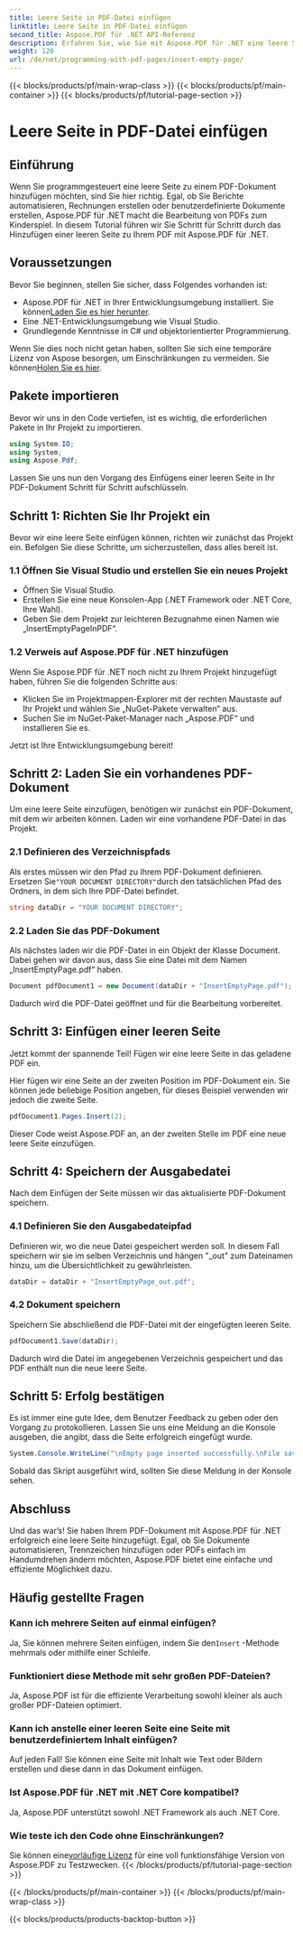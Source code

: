 ```yaml
---
title: Leere Seite in PDF-Datei einfügen
linktitle: Leere Seite in PDF-Datei einfügen
second_title: Aspose.PDF für .NET API-Referenz
description: Erfahren Sie, wie Sie mit Aspose.PDF für .NET eine leere Seite in ein PDF-Dokument einfügen. Schritt-für-Schritt-Tutorial mit Codebeispielen zur nahtlosen PDF-Bearbeitung.
weight: 120
url: /de/net/programming-with-pdf-pages/insert-empty-page/
---
```


{{< blocks/products/pf/main-wrap-class >}}
{{< blocks/products/pf/main-container >}}
{{< blocks/products/pf/tutorial-page-section >}}

# Leere Seite in PDF-Datei einfügen

## Einführung

Wenn Sie programmgesteuert eine leere Seite zu einem PDF-Dokument hinzufügen möchten, sind Sie hier richtig. Egal, ob Sie Berichte automatisieren, Rechnungen erstellen oder benutzerdefinierte Dokumente erstellen, Aspose.PDF für .NET macht die Bearbeitung von PDFs zum Kinderspiel. In diesem Tutorial führen wir Sie Schritt für Schritt durch das Hinzufügen einer leeren Seite zu Ihrem PDF mit Aspose.PDF für .NET.

## Voraussetzungen

Bevor Sie beginnen, stellen Sie sicher, dass Folgendes vorhanden ist:

-  Aspose.PDF für .NET in Ihrer Entwicklungsumgebung installiert. Sie können[Laden Sie es hier herunter](https://releases.aspose.com/pdf/net/).
- Eine .NET-Entwicklungsumgebung wie Visual Studio.
- Grundlegende Kenntnisse in C# und objektorientierter Programmierung.

 Wenn Sie dies noch nicht getan haben, sollten Sie sich eine temporäre Lizenz von Aspose besorgen, um Einschränkungen zu vermeiden. Sie können[Holen Sie es hier](https://purchase.aspose.com/temporary-license/).

## Pakete importieren

Bevor wir uns in den Code vertiefen, ist es wichtig, die erforderlichen Pakete in Ihr Projekt zu importieren.

```csharp
using System.IO;
using System;
using Aspose.Pdf;
```

Lassen Sie uns nun den Vorgang des Einfügens einer leeren Seite in Ihr PDF-Dokument Schritt für Schritt aufschlüsseln.

## Schritt 1: Richten Sie Ihr Projekt ein

Bevor wir eine leere Seite einfügen können, richten wir zunächst das Projekt ein. Befolgen Sie diese Schritte, um sicherzustellen, dass alles bereit ist.

### 1.1 Öffnen Sie Visual Studio und erstellen Sie ein neues Projekt
- Öffnen Sie Visual Studio.
- Erstellen Sie eine neue Konsolen-App (.NET Framework oder .NET Core, Ihre Wahl).
- Geben Sie dem Projekt zur leichteren Bezugnahme einen Namen wie „InsertEmptyPageInPDF“.

### 1.2 Verweis auf Aspose.PDF für .NET hinzufügen
Wenn Sie Aspose.PDF für .NET noch nicht zu Ihrem Projekt hinzugefügt haben, führen Sie die folgenden Schritte aus:
- Klicken Sie im Projektmappen-Explorer mit der rechten Maustaste auf Ihr Projekt und wählen Sie „NuGet-Pakete verwalten“ aus.
- Suchen Sie im NuGet-Paket-Manager nach „Aspose.PDF“ und installieren Sie es.

Jetzt ist Ihre Entwicklungsumgebung bereit!

## Schritt 2: Laden Sie ein vorhandenes PDF-Dokument

Um eine leere Seite einzufügen, benötigen wir zunächst ein PDF-Dokument, mit dem wir arbeiten können. Laden wir eine vorhandene PDF-Datei in das Projekt.

### 2.1 Definieren des Verzeichnispfads

 Als erstes müssen wir den Pfad zu Ihrem PDF-Dokument definieren. Ersetzen Sie`"YOUR DOCUMENT DIRECTORY"`durch den tatsächlichen Pfad des Ordners, in dem sich Ihre PDF-Datei befindet.

```csharp
string dataDir = "YOUR DOCUMENT DIRECTORY";
```

### 2.2 Laden Sie das PDF-Dokument

Als nächstes laden wir die PDF-Datei in ein Objekt der Klasse Document. Dabei gehen wir davon aus, dass Sie eine Datei mit dem Namen „InsertEmptyPage.pdf“ haben.

```csharp
Document pdfDocument1 = new Document(dataDir + "InsertEmptyPage.pdf");
```

Dadurch wird die PDF-Datei geöffnet und für die Bearbeitung vorbereitet.

## Schritt 3: Einfügen einer leeren Seite

Jetzt kommt der spannende Teil! Fügen wir eine leere Seite in das geladene PDF ein.

Hier fügen wir eine Seite an der zweiten Position im PDF-Dokument ein. Sie können jede beliebige Position angeben, für dieses Beispiel verwenden wir jedoch die zweite Seite.

```csharp
pdfDocument1.Pages.Insert(2);
```

Dieser Code weist Aspose.PDF an, an der zweiten Stelle im PDF eine neue leere Seite einzufügen.

## Schritt 4: Speichern der Ausgabedatei

Nach dem Einfügen der Seite müssen wir das aktualisierte PDF-Dokument speichern.

### 4.1 Definieren Sie den Ausgabedateipfad

Definieren wir, wo die neue Datei gespeichert werden soll. In diesem Fall speichern wir sie im selben Verzeichnis und hängen "_out" zum Dateinamen hinzu, um die Übersichtlichkeit zu gewährleisten.

```csharp
dataDir = dataDir + "InsertEmptyPage_out.pdf";
```

### 4.2 Dokument speichern

Speichern Sie abschließend die PDF-Datei mit der eingefügten leeren Seite.

```csharp
pdfDocument1.Save(dataDir);
```

Dadurch wird die Datei im angegebenen Verzeichnis gespeichert und das PDF enthält nun die neue leere Seite.

## Schritt 5: Erfolg bestätigen

Es ist immer eine gute Idee, dem Benutzer Feedback zu geben oder den Vorgang zu protokollieren. Lassen Sie uns eine Meldung an die Konsole ausgeben, die angibt, dass die Seite erfolgreich eingefügt wurde.

```csharp
System.Console.WriteLine("\nEmpty page inserted successfully.\nFile saved at " + dataDir);
```

Sobald das Skript ausgeführt wird, sollten Sie diese Meldung in der Konsole sehen.

## Abschluss

Und das war’s! Sie haben Ihrem PDF-Dokument mit Aspose.PDF für .NET erfolgreich eine leere Seite hinzugefügt. Egal, ob Sie Dokumente automatisieren, Trennzeichen hinzufügen oder PDFs einfach im Handumdrehen ändern möchten, Aspose.PDF bietet eine einfache und effiziente Möglichkeit dazu.


## Häufig gestellte Fragen

### Kann ich mehrere Seiten auf einmal einfügen?
 Ja, Sie können mehrere Seiten einfügen, indem Sie den`Insert` -Methode mehrmals oder mithilfe einer Schleife.

### Funktioniert diese Methode mit sehr großen PDF-Dateien?
Ja, Aspose.PDF ist für die effiziente Verarbeitung sowohl kleiner als auch großer PDF-Dateien optimiert.

### Kann ich anstelle einer leeren Seite eine Seite mit benutzerdefiniertem Inhalt einfügen?
Auf jeden Fall! Sie können eine Seite mit Inhalt wie Text oder Bildern erstellen und diese dann in das Dokument einfügen.

### Ist Aspose.PDF für .NET mit .NET Core kompatibel?
Ja, Aspose.PDF unterstützt sowohl .NET Framework als auch .NET Core.

### Wie teste ich den Code ohne Einschränkungen?
 Sie können eine[vorläufige Lizenz](https://purchase.aspose.com/temporary-license/) für eine voll funktionsfähige Version von Aspose.PDF zu Testzwecken.
{{< /blocks/products/pf/tutorial-page-section >}}

{{< /blocks/products/pf/main-container >}}
{{< /blocks/products/pf/main-wrap-class >}}

{{< blocks/products/products-backtop-button >}}
